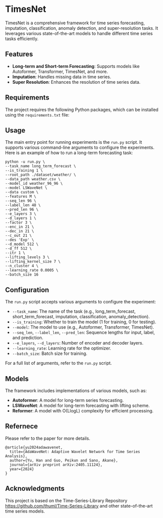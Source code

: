 # TimesNet

TimesNet is a comprehensive framework for time series forecasting, imputation, classification, anomaly detection, and super-resolution tasks. It leverages various state-of-the-art models to handle different time series tasks efficiently.

## Features

- **Long-term and Short-term Forecasting**: Supports models like Autoformer, Transformer, TimesNet, and more.
- **Imputation**: Handles missing data in time series.
- **Super Resolution**: Enhances the resolution of time series data.

## Requirements

The project requires the following Python packages, which can be installed using the `requirements.txt` file:


## Usage

The main entry point for running experiments is the `run.py` script. It supports various command-line arguments to configure the experiments. Here is an example of how to run a long-term forecasting task:

```
python -u run.py \
--task_name long_term_forecast \
--is_training 1 \
--root_path ./dataset/weather/ \
--data_path weather.csv \
--model_id weather_96_96 \
--model LSWaveNet \
--data custom \
--features M \
--seq_len 96 \
--label_len 48 \
--pred_len 96 \
--e_layers 3 \
--d_layers 1 \
--factor 3 \
--enc_in 21 \
--dec_in 21 \
--c_out 21 \
--des 'Exp' \
--d_model 512 \
--d_ff 512 \
--itr 1 \
--lifting_levels 3 \
--lifting_kernel_size 7 \
--n_cluster 4 \
--learning_rate 0.0005 \
--batch_size 16
```

## Configuration

The `run.py` script accepts various arguments to configure the experiment:

- `--task_name`: The name of the task (e.g., long_term_forecast, short_term_forecast, imputation, classification, anomaly_detection).
- `--is_training`: Whether to train the model (1 for training, 0 for testing).
- `--model`: The model to use (e.g., Autoformer, Transformer, TimesNet).
- `--seq_len`, `--label_len`, `--pred_len`: Sequence lengths for input, label, and prediction.
- `--e_layers`, `--d_layers`: Number of encoder and decoder layers.
- `--learning_rate`: Learning rate for the optimizer.
- `--batch_size`: Batch size for training.

For a full list of arguments, refer to the `run.py` script.

## Models

The framework includes implementations of various models, such as:

- **Autoformer**: A model for long-term series forecasting.
- **LSWaveNet**: A model for long-term forecasting with lifting scheme.
- **Reformer**: A model with O(LlogL) complexity for efficient processing.

## Refernece

Please refer to the paper for more details.

```
@article{yu2024adawavenet,
  title={AdaWaveNet: Adaptive Wavelet Network for Time Series Analysis},
  author={Yu, Han and Guo, Peikun and Sano, Akane},
  journal={arXiv preprint arXiv:2405.11124},
  year={2024}
}
```

## Acknowledgments

This project is based on the Time-Series-Library Repository <https://github.com/thuml/Time-Series-Library> and other state-of-the-art time series models.
